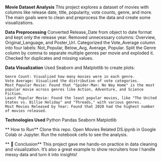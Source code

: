 **Movie Dataset Analysis**
This project explores a dataset of movies with columns like release date, title, popularity, vote counts, genre, and more. The main goals were to clean and preprocess the data and create some visualizations.

**Data Preprocessing**
    Converted Release_Date from object to date format and kept only the release year.
    Removed unnecessary columns: Overview, Original_Language, and Poster_Url.
    Categorized the Vote_Average column into four labels: Not_Popular, Below_Avg, Average, Popular.
    Split the Genre column by comma to separate multiple genres per movie and exploded it.
    Checked for duplicates and missing values.

**Data Visualization**
    Used Seaborn and Matplotlib to create plots:
    
    Genre Count: Visualized how many movies were in each genre.
    Vote Average: Visualized the distribution of vote categories.
    Most Popular Movie: Found that "Spider-Man: No Way Home" is the most popular movie across genres like Action, Adventure, and Science Fiction.
    Least Popular Movie: Found the least popular movies, like "The United States vs. Billie Holiday" and "Threads," with various genres.
    Most Movies Released by Year: Found that 2020 had the highest number of movies released.

**Technologies Used**
    Python
    Pandas
    Seaborn 
    Matplotlib
    
**  How to Run**
    Clone this repo.
    Open Movies Related DS.ipynb in Google Colab or Jupyter.
    Run the notebook cells to see the analysis.

** 📌 Conclusion**
    This project gave me hands-on practice in data cleaning and visualization. It’s also a great example to show recruiters how I handle messy data and turn it into insights!
